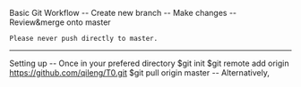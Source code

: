 Basic Git Workflow
	-- Create new branch
	-- Make changes
	-- Review&merge onto master

	Please never push directly to master.
-------------------------------------------------
Setting up
	-- Once in your prefered directory
	$git init
	$git remote add origin https://github.com/qileng/T0.git
	$git pull origin master
	-- Alternatively, 
